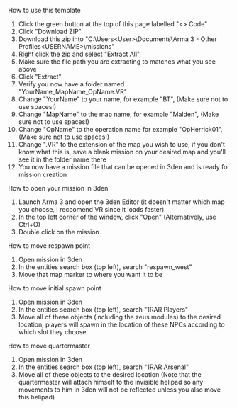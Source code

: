 How to use this template
1. Click the green button at the top of this page labelled "<> Code"
2. Click "Download ZIP"
3. Download this zip into "C:\Users\<User>\Documents\Arma 3 - Other Profiles\<USERNAME>\missions"
4. Right click the zip and select "Extract All"
5. Make sure the file path you are extracting to matches what you see above
6. Click "Extract"
7. Verify you now have a folder named "YourName_MapName_OpName.VR"
8. Change "YourName" to your name, for example "BT", (Make sure not to use spaces!)
9. Change "MapName" to the map name, for example "Malden", (Make sure not to use spaces!)
10. Change "OpName" to the operation name for example "OpHerrick01", (Make sure not to use spaces!)
11. Change ".VR" to the extension of the map you wish to use, if you don't know what this is, save a blank mission on your desired map and you'll see it in the folder name there
12. You now have a mission file that can be opened in 3den and is ready for mission creation

How to open your mission in 3den
1. Launch Arma 3 and open the 3den Editor (it doesn't matter which map you choose, I reccomend VR since it loads faster)
2. In the top left corner of the window, click "Open" (Alternatively, use Ctrl+O)
3. Double click on the mission

How to move respawn point
1. Open mission in 3den
2. In the entities search box (top left), search "respawn_west"
3. Move that map marker to where you want it to be

How to move initial spawn point
1. Open mission in 3den
2. In the entities search box (top left), search "1RAR Players"
3. Move all of these objects (including the zeus modules) to the desired location, players will spawn in the location of these NPCs according to which slot they choose

How to move quartermaster
1. Open mission in 3den
2. In the entities search box (top left), search "1RAR Arsenal"
3. Move all of these objects to the desired location (Note that the quartermaster will attach himself to the invisible helipad so any movements to him in 3den will not be reflected unless you also move this helipad)
